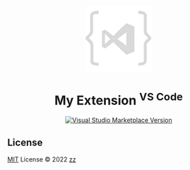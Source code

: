 <p align="center">
<img src="https://raw.githubusercontent.com/holazz/starter-vscode/main/res/icon.png" height="150">
</p>

<h1 align="center">My Extension <sup>VS Code</sup></h1>

<p align="center">
<a href="https://marketplace.visualstudio.com/items?itemName=holazz.vscode-reveal" target="__blank"><img src="https://img.shields.io/visual-studio-marketplace/v/holazz.vscode-reveal.svg?color=eee&amp;label=VS%20Code%20Marketplace&logo=visual-studio-code" alt="Visual Studio Marketplace Version" /></a>
</p>

## License

[MIT](./LICENSE) License © 2022 [zz](https://github.com/holazz)
